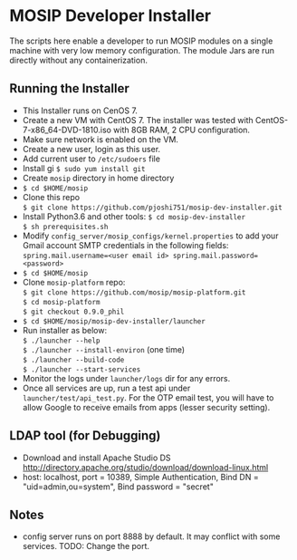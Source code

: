 # MOSIP Developer Installer

The scripts here enable a developer to run MOSIP modules on a single machine with very low memory configuration.  The module Jars are run directly without any containerization.  

## Running the Installer

- This Installer runs on CenOS 7.
- Create a new VM with CentOS 7. The installer was tested with CentOS-7-x86_64-DVD-1810.iso with 8GB RAM, 2 CPU configuration.
- Make sure network is enabled on the VM.
- Create a new user, login as this user.
- Add current user to `/etc/sudoers` file 
- Install gi 
`$ sudo yum install git`
- Create `mosip` directory in home directory
- `$ cd $HOME/mosip`
- Clone this repo  
`$ git clone https://github.com/pjoshi751/mosip-dev-installer.git`
- Install Python3.6 and other tools:
`$ cd mosip-dev-installer`  
`$ sh prerequisites.sh`
- Modify `config_server/mosip_configs/kernel.properties` to add your Gmail account SMTP credentials in the following fields:  
`spring.mail.username=<user email id>
 spring.mail.password=<password>`
- `$ cd $HOME/mosip` 
- Clone `mosip-platform` repo:  
`$ git clone https://github.com/mosip/mosip-platform.git`    
`$ cd mosip-platform`  
`$ git checkout 0.9.0_phil`  
- `$ cd $HOME/mosip/mosip-dev-installer/launcher`
- Run installer as below:  
`$ ./launcher --help`  
`$ ./launcher --install-environ` (one time)  
`$ ./launcher --build-code`  
`$ ./launcher --start-services`  
- Monitor the logs under `launcher/logs` dir for any errors.
- Once all services are up, run a test api under `launcher/test/api_test.py`. For the OTP email test, you will have to allow Google to receive emails from apps (lesser security setting).


## LDAP tool (for Debugging)
- Download and install Apache Studio DS
http://directory.apache.org/studio/download/download-linux.html
- host: localhost, port = 10389, Simple Authentication, Bind DN = "uid=admin,ou=system", Bind password = "secret"

## Notes
- config server runs on port 8888 by default.  It may conflict with some services. TODO: Change the port.


